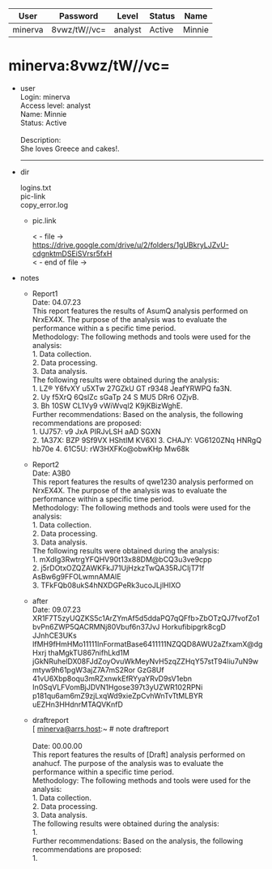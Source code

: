 | User         | Password                          | Level    | Status     | Name          |  
|--------------|-----------------------------------|----------|------------|---------------|  
| minerva      | 8vwz/tW//vc=                      | analyst  | Active     | Minnie        |
 
# minerva:8vwz/tW//vc=
* user  
  	Login: minerva  <br>
  	Access level: analyst  <br>
  	Name: Minnie  <br>
  	Status: Active  <br>
	<br>
     	Description:  <br>
  	She loves Greece and cakes!.  <br>
  
  	---
  
* dir
     
  logins.txt  
  pic-link  
  copy_error.log  

  * pic.link
    
    < - file -><br>
    https://drive.google.com/drive/u/2/folders/1gUBkryLJZvU-cdgnktmDSEiSVrsr5fxH<br>
    < - end of file -><br>

* notes

  * Report1<br>
         Date: 04.07.23 <br>
         This report features the results of AsumQ analysis performed on NrxEX4X. The purpose of the analysis was to evaluate the performance within a s pecific time period.<br>
         Methodology: The following methods and tools were used for the analysis:<br>
         1. Data collection.<br>
         2. Data processing.<br>
         3. Data analysis.<br>
         The following results were obtained during the analysis:<br>
         1. LZ® Y6fvXY u5XTw 27GZkU GT r9348 JeafYRWPQ fa3N.<br>
         2. Uy f5XrQ 6QslZc sGaTp 24 S MU5 DRr6 OZjvB.<br>
         3. Bh 10SW CL1Vy9 vWiWvql2 K9jKBizWghE.<br>
         Further recommendations: Based on the analysis, the following recommendations are proposed:<br>
         1. UJ757: v9 JxA PIRJvLSH aAD SGXN<br>
         2. 1A37X: BZP 9Sf9VX HShtIM KV6XI 3. CHAJY: VG6120ZNq HNRgQ hb70e 4. 61C5U: rW3HXFKo@obwKHp Mw68k<br>

  * Report2<br>
         Date: A3B0<br>
         This report features the results of qwe1230 analysis performed on NrxEX4X. The purpose of the analysis was to evaluate the performance within a specific time period.<br>
         Methodology: The following methods and tools were used for the analysis:<br>
         1. Data collection.<br>
         2. Data processing.<br>
         3. Data analysis.<br>
         The following results were obtained during the analysis:<br>
         1. mXdIg3RwtrgYFQHV90t13x88DM@bCQ3u3ve9cpp<br>
         2. j5rDOtxOZQZAWKFkJ71UjHzkzTwQA35RJCIjT71f AsBw6g9FFOLwmnAMAIE<br>
         3. TFkFQb08ukS4hNXDGPeRk3ucoJLjlHIXO<br>
    
  * after<br>
        Date: 09.07.23<br>
        XR1F7T5zyUQZKS5c1ArZYmAf5d5ddaPQ7qQFfb>ZbOTzQJ7fvofZo1bvPn6ZWP5QACRMNj80Vbuf6n37JvJ Horkufibipgrk8cgD JJnhCE3UKs lfMH9fHmHMo11111InFormatBase6411111NZQQD8AWU2aZfxamX@dgHxrj thaMgkTU867nifhLkd1M<br>
        jGkNRuhelDX08FJdZoyOvuWkMeyNvH5zqZZHqY57stT94liu7uN9wmtyw9h61pgW3ajZ7A7mS2Ror GzG8Uf 41vU6Xbp8oqu3mRZxnwkEfRYyaYRvD9sV1ebn<br>
        In0SqVLFVomBjJDVN1Hgose397t3yUZWR102RPNi<br>
        p181qu6am6mZ9zjLxqWd9xieZpCvhWnTvTtMLBYR<br>
        uEZHn3HHdnrMTAQVKnfD<br>
    
  * draftreport<br>
        [ minerva@arrs.host:~ # note draftreport<br>
        <br>
        Date: 00.00.00<br>
        This report features the results of [Draft] analysis performed on anahucf. The purpose of the analysis was to evaluate the performance within a specific time period.<br>
        Methodology: The following methods and tools were used for the analysis:<br>
        1. Data collection.<br>
        2. Data processing.<br>
        3. Data analysis.<br>
        The following results were obtained during the analysis:<br>
        1.<br>
        Further recommendations: Based on the analysis, the following recommendations are proposed:<br>
        1.<br>
